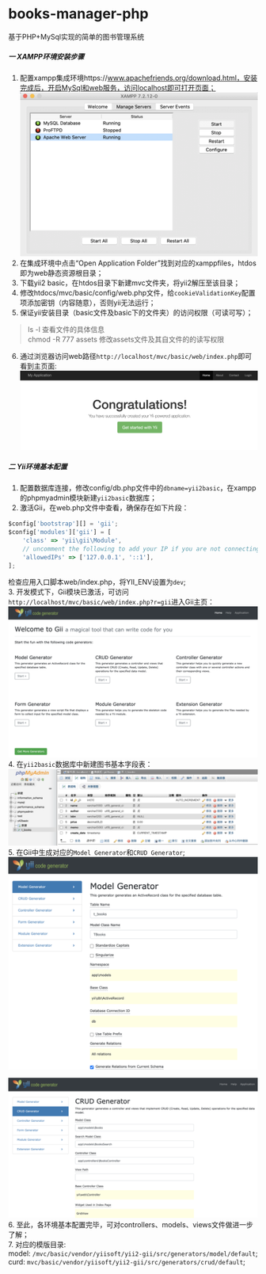 # books-manager-php
基于PHP+MySql实现的简单的图书管理系统
##### 一 XAMPP环境安装步骤
1. 配置xampp集成环境https://www.apachefriends.org/download.html，安装完成后，开启MySql和web服务，访问localhost即可打开页面；
![xampp服务启动页面](./configPictures/xampp.png)
2. 在集成环境中点击“Open Application Folder”找到对应的xamppfiles，htdos即为web静态资源根目录；
3. 下载yii2 basic，在htdos目录下新建mvc文件夹，将yii2解压至该目录；
4. 修改htdocs/mvc/basic/config/web.php文件，给`cookieValidationKey`配置项添加密钥（内容随意），否则yii无法运行；
5. 保证yii安装目录（basic文件及basic下的文件夹）的访问权限（可读可写）；
> ls -l    查看文件的具体信息  
> chmod -R 777 assets    修改assets文件及其自文件的的读写权限
6. 通过浏览器访问web路径`http://localhost/mvc/basic/web/index.php`即可看到主页面:  
![yii主页](./configPictures/yii.png)
##### 二 Yii环境基本配置
1. 配置数据库连接，修改config/db.php文件中的`dbname=yii2basic`，在xampp的phpmyadmin模块新建`yii2basic`数据库；
2. 激活Gii，在web.php文件中查看，确保存在如下片段：
```javascript
$config['bootstrap'][] = 'gii';
$config['modules']['gii'] = [
    'class' => 'yii\gii\Module',
    // uncomment the following to add your IP if you are not connecting from localhost.
    'allowedIPs' => ['127.0.0.1', '::1'],
];
```
检查应用入口脚本web/index.php，将YII_ENV设置为`dev`;  
3. 开发模式下，Gii模块已激活，可访问`http://localhost/mvc/basic/web/index.php?r=gii`进入Gii主页：
![gii主页](./configPictures/gii.png)
4. 在`yii2basic`数据库中新建图书基本字段表：
![图书表](./configPictures/t-books.png)
5. 在Gii中生成对应的`Model Generator`和`CRUD Generator`;
![model](./configPictures/model-generator.png)  

![curd](./configPictures/curd-generator.png)
6. 至此，各环境基本配置完毕，可对controllers、models、views文件做进一步了解；   
7. 对应的模版目录:   
model: `/mvc/basic/vendor/yiisoft/yii2-gii/src/generators/model/default`;   
curd: `mvc/basic/vendor/yiisoft/yii2-gii/src/generators/crud/default`;
